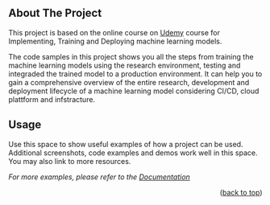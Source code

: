 


<!-- ABOUT THE PROJECT -->
## About The Project

This project is based on the online course on [Udemy](https://www.udemy.com/course/deployment-of-machine-learning-models) course for Implementing, Training and Deploying machine learning models. 

The code samples in this project shows you all the steps from training the machine learning models using the research environment, testing and integraded the trained model to a production environment. It can help you to gain a comprehensive overview of the entire research, development and deployment lifecycle of a machine learning model considering CI/CD, cloud plattform and infstracture. 



<!-- USAGE EXAMPLES -->
## Usage

Use this space to show useful examples of how a project can be used. Additional screenshots, code examples and demos work well in this space. You may also link to more resources.

_For more examples, please refer to the [Documentation](https://example.com)_

<p align="right">(<a href="#readme-top">back to top</a>)</p>

